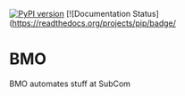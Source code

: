 [![PyPI version](https://badge.fury.io/py/bmo.svg)](https://badge.fury.io/py/bmo) 
[![Documentation Status](https://readthedocs.org/projects/pip/badge/

# BMO

BMO automates stuff at SubCom

